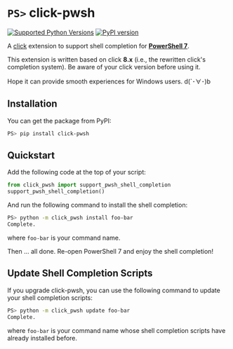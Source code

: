 # `PS>` click-pwsh

[![Supported Python Versions](https://img.shields.io/pypi/pyversions/click-pwsh)](https://pypi.org/project/click-pwsh/) [![PyPI version](https://badge.fury.io/py/click-pwsh.svg)](https://badge.fury.io/py/click-pwsh)

A [click](https://github.com/pallets/click) extension to support shell completion for **[PowerShell 7](https://github.com/PowerShell/PowerShell)**.

This extension is written based on click **8.x** (i.e., the rewritten click's completion system). Be aware of your click version before using it.

Hope it can provide smooth experiences for Windows users. d(`･∀･)b

## Installation

You can get the package from PyPI:

```bash
PS> pip install click-pwsh
```

## Quickstart

Add the following code at the top of your script:

```python
from click_pwsh import support_pwsh_shell_completion
support_pwsh_shell_completion()
```

And run the following command to install the shell completion:

```bash
PS> python -m click_pwsh install foo-bar
Complete.
```

where `foo-bar` is your command name.

Then ... all done. Re-open PowerShell 7 and enjoy the shell completion!

## Update Shell Completion Scripts

If you upgrade click-pwsh, you can use the following command to update your shell completion scripts:

```bash
PS> python -m click_pwsh update foo-bar
Complete.
```

where `foo-bar` is your command name whose shell completion scripts have already installed before.
